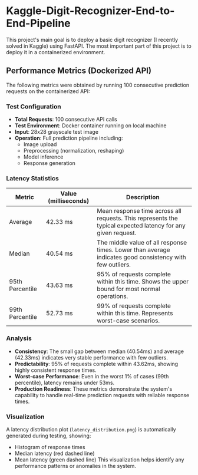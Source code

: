 # Kaggle-Digit-Recognizer-End-to-End-Pipeline

This project's main goal is to deploy a basic digit recognizer (I recently solved in Kaggle) using FastAPI. The most important part of this project is to deploy it in a containerized environment.

## Performance Metrics (Dockerized API)

The following metrics were obtained by running 100 consecutive prediction requests on the containerized API:

### Test Configuration
- **Total Requests**: 100 consecutive API calls
- **Test Environment**: Docker container running on local machine
- **Input**: 28x28 grayscale test image
- **Operation**: Full prediction pipeline including:
  - Image upload
  - Preprocessing (normalization, reshaping)
  - Model inference
  - Response generation

### Latency Statistics
| Metric | Value (milliseconds) | Description |
|--------|---------------------|-------------|
| Average | 42.33 ms | Mean response time across all requests. This represents the typical expected latency for any given request. |
| Median | 40.54 ms | The middle value of all response times. Lower than average indicates good consistency with few outliers. |
| 95th Percentile | 43.63 ms | 95% of requests complete within this time. Shows the upper bound for most normal operations. |
| 99th Percentile | 52.73 ms | 99% of requests complete within this time. Represents worst-case scenarios. |

### Analysis
- **Consistency**: The small gap between median (40.54ms) and average (42.33ms) indicates very stable performance with few outliers.
- **Predictability**: 95% of requests complete within 43.62ms, showing highly consistent response times.
- **Worst-case Performance**: Even in the worst 1% of cases (99th percentile), latency remains under 53ms.
- **Production Readiness**: These metrics demonstrate the system's capability to handle real-time prediction requests with reliable response times.

### Visualization
A latency distribution plot (`latency_distribution.png`) is automatically generated during testing, showing:
- Histogram of response times
- Median latency (red dashed line)
- Mean latency (green dashed line)
This visualization helps identify any performance patterns or anomalies in the system.